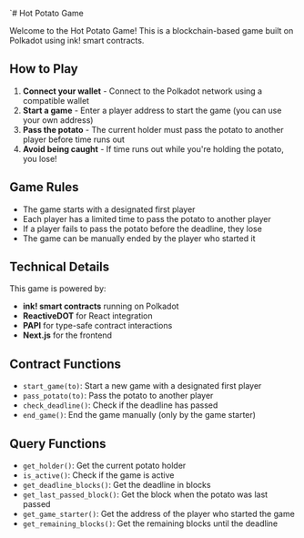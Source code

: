 `# Hot Potato Game

Welcome to the Hot Potato Game! This is a blockchain-based game built on Polkadot using ink! smart contracts.

## How to Play

1. **Connect your wallet** - Connect to the Polkadot network using a compatible wallet
2. **Start a game** - Enter a player address to start the game (you can use your own address)
3. **Pass the potato** - The current holder must pass the potato to another player before time runs out
4. **Avoid being caught** - If time runs out while you're holding the potato, you lose!

## Game Rules

- The game starts with a designated first player
- Each player has a limited time to pass the potato to another player
- If a player fails to pass the potato before the deadline, they lose
- The game can be manually ended by the player who started it

## Technical Details

This game is powered by:
- **ink! smart contracts** running on Polkadot
- **ReactiveDOT** for React integration
- **PAPI** for type-safe contract interactions
- **Next.js** for the frontend

## Contract Functions

- `start_game(to)`: Start a new game with a designated first player
- `pass_potato(to)`: Pass the potato to another player
- `check_deadline()`: Check if the deadline has passed
- `end_game()`: End the game manually (only by the game starter)

## Query Functions

- `get_holder()`: Get the current potato holder
- `is_active()`: Check if the game is active
- `get_deadline_blocks()`: Get the deadline in blocks
- `get_last_passed_block()`: Get the block when the potato was last passed
- `get_game_starter()`: Get the address of the player who started the game
- `get_remaining_blocks()`: Get the remaining blocks until the deadline